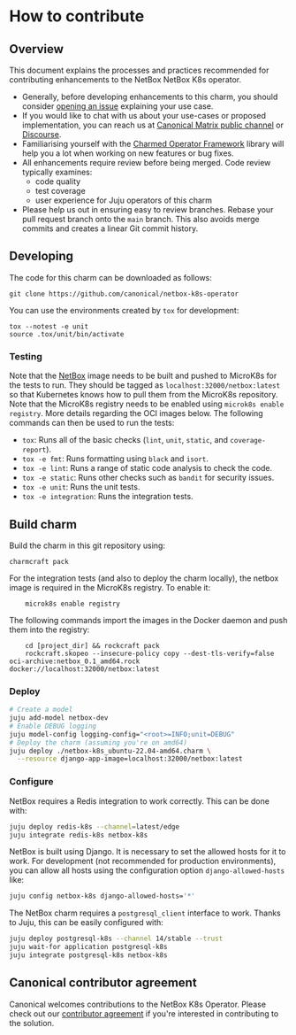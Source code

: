 # How to contribute

## Overview

This document explains the processes and practices recommended for contributing
enhancements to the NetBox NetBox K8s operator.

- Generally, before developing enhancements to this charm, you should consider
[opening an issue](https://github.com/canonical/netbox-k8s-operator/issues)
explaining your use case.
- If you would like to chat with us about your use-cases or proposed
implementation, you can reach us at [Canonical Matrix public channel](https://matrix.to/#/#charmhub-charmdev:ubuntu.com)
or [Discourse](https://discourse.charmhub.io/).
- Familiarising yourself with the [Charmed Operator Framework](https://juju.is/docs/sdk)
library will help you a lot when working on new features or bug fixes.
- All enhancements require review before being merged. Code review typically
examines:
  - code quality
  - test coverage
  - user experience for Juju operators of this charm
- Please help us out in ensuring easy to review branches. Rebase your pull
request branch onto the `main` branch. This also avoids merge commits and
creates a linear Git commit history.

## Developing

The code for this charm can be downloaded as follows:

```
git clone https://github.com/canonical/netbox-k8s-operator
```

You can use the environments created by `tox` for development:

```shell
tox --notest -e unit
source .tox/unit/bin/activate
```

### Testing

Note that the [NetBox](../rockcraft.yaml) image needs to be built and pushed to MicroK8s
for the tests to run. They should be tagged as `localhost:32000/netbox:latest` so that
Kubernetes knows how to pull them from the MicroK8s repository. Note that the MicroK8s 
registry needs to be enabled using `microk8s enable registry`. More details regarding 
the OCI images below. The following commands can then be used to run the tests:

* `tox`: Runs all of the basic checks (`lint`, `unit`, `static`, and `coverage-report`).
* `tox -e fmt`: Runs formatting using `black` and `isort`.
* `tox -e lint`: Runs a range of static code analysis to check the code.
* `tox -e static`: Runs other checks such as `bandit` for security issues.
* `tox -e unit`: Runs the unit tests.
* `tox -e integration`: Runs the integration tests.

## Build charm

Build the charm in this git repository using:

```shell
charmcraft pack
```
For the integration tests (and also to deploy the charm locally), the netbox
image is required in the MicroK8s registry. To enable it:

```shell
    microk8s enable registry
```

The following commands import the images in the Docker daemon and push them into
the registry:

```shell
    cd [project_dir] && rockcraft pack
    rockcraft.skopeo --insecure-policy copy --dest-tls-verify=false oci-archive:netbox_0.1_amd64.rock docker://localhost:32000/netbox:latest
```

### Deploy

```bash
# Create a model
juju add-model netbox-dev
# Enable DEBUG logging
juju model-config logging-config="<root>=INFO;unit=DEBUG"
# Deploy the charm (assuming you're on amd64)
juju deploy ./netbox-k8s_ubuntu-22.04-amd64.charm \
  --resource django-app-image=localhost:32000/netbox:latest
```

### Configure

NetBox requires a Redis integration to work correctly. This can be
done with:

```bash
juju deploy redis-k8s --channel=latest/edge
juju integrate redis-k8s netbox-k8s
```

NetBox is built using Django. It is necessary to set the
allowed hosts for it to work. For development (not recommended
for production environments), you can allow all hosts using
the configuration option `django-allowed-hosts` like:

```bash
juju config netbox-k8s django-allowed-hosts='*'
```

The NetBox charm requires a `postgresql_client` interface to work.
Thanks to Juju, this can be easily configured with:
```bash
juju deploy postgresql-k8s --channel 14/stable --trust
juju wait-for application postgresql-k8s
juju integrate postgresql-k8s netbox-k8s
```

## Canonical contributor agreement

Canonical welcomes contributions to the NetBox K8s Operator. Please check out our [contributor agreement](https://ubuntu.com/legal/contributors) if you're interested in contributing to the solution.